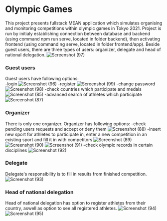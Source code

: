 # Olympic Games
This project presents fullstack MEAN application which simulates organising and monitoring competitions within olympic games in Tokyo 2021.
Project is run by initialy establishing connection between database and backend (using command npm run serve, located in folder backend), then activating frontend (using command ng serve, located in folder frontend/app).
Beside guest users, there are three types of users: organizer, delegate and head of national delegation.
![Screenshot (97)](https://github.com/IgorStevanoski/Olympic_Games/assets/131527228/974c2888-814d-47e1-9370-aa22949e279b)
### Guest users
Guest users have following options:  
-login 
![Screenshot (96)](https://github.com/IgorStevanoski/Olympic_Games/assets/131527228/ed04250f-a3d5-466e-a103-5e822983d46f)
-register 
![Screenshot (99)](https://github.com/IgorStevanoski/Olympic_Games/assets/131527228/870d7010-34bd-4faf-8a30-1475bea91502)
-change password 
![Screenshot (98)](https://github.com/IgorStevanoski/Olympic_Games/assets/131527228/e9d4d63c-b8df-4f5f-aaf2-393fbede7624)
-check countries which participate and medals 
![Screenshot (85)](https://github.com/IgorStevanoski/Olympic_Games/assets/131527228/4ebf9a74-107d-4acd-bae5-9ab76fbb6ce8)
-advanced search of athletes which participate
![Screenshot (87)](https://github.com/IgorStevanoski/Olympic_Games/assets/131527228/a7ea3fe3-da02-4c2b-91e0-c6ad105baf4a)
### Organizer
There is only one organizer. Organizer has following options:
-check pending users requests and accept or deny them
![Screenshot (88)](https://github.com/IgorStevanoski/Olympic_Games/assets/131527228/a332a91f-12ee-4fdb-abf6-70638312b1d1)
-insert new sport for athletes to participate in, enter a new competition in an existing sport and fill it in with competitors
![Screenshot (89)](https://github.com/IgorStevanoski/Olympic_Games/assets/131527228/53cbcc3e-4ef3-4164-8c53-51480848ab5e)
![Screenshot (90)](https://github.com/IgorStevanoski/Olympic_Games/assets/131527228/6f4a8d98-c8a6-4ab2-8aa1-035164824bbf)
![Screenshot (91)](https://github.com/IgorStevanoski/Olympic_Games/assets/131527228/4239ed3f-c77a-4963-a049-9d8fd3022098)
-check olympic records in certain disciplines
![Screenshot (92)](https://github.com/IgorStevanoski/Olympic_Games/assets/131527228/de66b5ba-20e1-4ad2-9eed-692a0b2e97d5)
### Delegate
Delegate's responsibility is to fill in results from finished competition.
![Screenshot (93)](https://github.com/IgorStevanoski/Olympic_Games/assets/131527228/848e9edf-fd6d-411d-a80c-0e809cc887c1)
### Head of national delegation
Head of national delegation has option to register athletes from their country, aswell as option to see all registered athletes.
![Screenshot (94)](https://github.com/IgorStevanoski/Olympic_Games/assets/131527228/80c57560-803c-4fa1-b52f-1cf319d8346c)
![Screenshot (95)](https://github.com/IgorStevanoski/Olympic_Games/assets/131527228/5e82912b-c47f-4e07-8459-56bb54df8da6)
